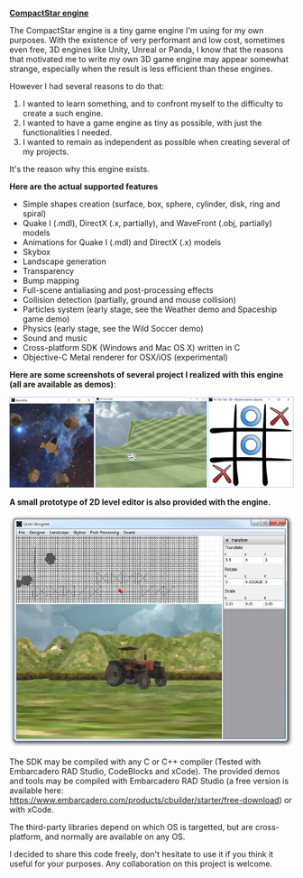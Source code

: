 <b><u>CompactStar engine</u></b>

The CompactStar engine is a tiny game engine I'm using for my own purposes. With the existence of very performant and low cost, sometimes even free, 3D engines like Unity, Unreal or Panda, I know that the reasons that motivated me to write my own 3D game engine may appear somewhat strange, especially when the result is less efficient than these engines.

However I had several reasons to do that:
1. I wanted to learn something, and to confront myself to the difficulty to create a such engine.
2. I wanted to have a game engine as tiny as possible, with just the functionalities I needed.
3. I wanted to remain as independent as possible when creating several of my projects.

It's the reason why this engine exists.

<b>Here are the actual supported features</b>
- Simple shapes creation (surface, box, sphere, cylinder, disk, ring and spiral)
- Quake I (.mdl), DirectX (.x, partially), and WaveFront (.obj, partially) models
- Animations for Quake I (.mdl) and DirectX (.x) models
- Skybox
- Landscape generation
- Transparency
- Bump mapping
- Full-scene antialiasing and post-processing effects
- Collision detection (partially, ground and mouse collision)
- Particles system (early stage, see the Weather demo and Spaceship game demo)
- Physics (early stage, see the Wild Soccer demo)
- Sound and music
- Cross-platform SDK (Windows and Mac OS X) written in C
- Objective-C Metal renderer for OSX/iOS (experimental)

<b>Here are some screenshots of several project I realized with this engine (all are available as demos)</b>:

![Screenshot](Common/Images/Screenshots/Demos.png?raw=true "Screenshot")

<b>A small prototype of 2D level editor is also provided with the engine.</b>

![Screenshot](Common/Images/Screenshots/CompactStar%20Engine%202D%20Editor.png?raw=true "Screenshot")

The SDK may be compiled with any C or C++ compiler (Tested with Embarcadero RAD Studio, CodeBlocks and xCode). The provided demos and tools may be compiled with Embarcadero RAD Studio (a free version is available here: https://www.embarcadero.com/products/cbuilder/starter/free-download) or with xCode.

The third-party libraries depend on which OS is targetted, but are cross-platform, and normally are available on any OS.

I decided to share this code freely, don't hesitate to use it if you think it useful for your purposes. Any collaboration on this project is welcome.

